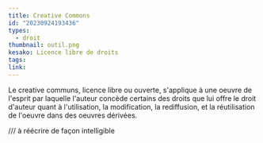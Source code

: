 ```yaml
---
title: Creative Commons
id: "20230924193436"
types:
  - droit
thumbnail: outil.png
kesako: Licence libre de droits
tags:
link:
---
```


Le creative communs, licence libre ou ouverte, s'applique à une oeuvre de l'esprit par laquelle l'auteur concède certains des droits que lui offre le droit d'auteur quant à l'utilisation, la modification, la rediffusion, et la réutilisation de l'oeuvre dans des oeuvres dérivées.

/// à réécrire de façon intelligible